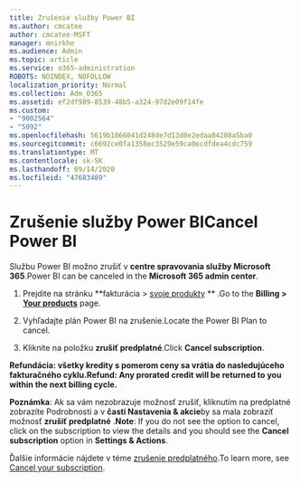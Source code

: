 ```yaml
---
title: Zrušenie služby Power BI
ms.author: cmcatee
author: cmcatee-MSFT
manager: mnirkhe
ms.audience: Admin
ms.topic: article
ms.service: o365-administration
ROBOTS: NOINDEX, NOFOLLOW
localization_priority: Normal
ms.collection: Adm_O365
ms.assetid: ef2df989-8539-48b5-a324-97d2e09f14fe
ms.custom:
- "9002564"
- "5092"
ms.openlocfilehash: 5619b1866041d248de7d13d0e2edaa84208a5ba0
ms.sourcegitcommit: c6692ce0fa1358ec3529e59ca0ecdfdea4cdc759
ms.translationtype: MT
ms.contentlocale: sk-SK
ms.lasthandoff: 09/14/2020
ms.locfileid: "47683489"
---
```

# <a name="cancel-power-bi"></a><span data-ttu-id="5fd19-102">Zrušenie služby Power BI</span><span class="sxs-lookup"><span data-stu-id="5fd19-102">Cancel Power BI</span></span>

<span data-ttu-id="5fd19-103">Službu Power BI možno zrušiť v **centre spravovania služby Microsoft 365**.</span><span class="sxs-lookup"><span data-stu-id="5fd19-103">Power BI can be canceled in the **Microsoft 365 admin center**.</span></span>  

1. <span data-ttu-id="5fd19-104">Prejdite na stránku \*\*fakturácia > [svoje produkty](https://go.microsoft.com/fwlink/p/?linkid=842054) \*\* .</span><span class="sxs-lookup"><span data-stu-id="5fd19-104">Go to the **Billing > [Your products](https://go.microsoft.com/fwlink/p/?linkid=842054)** page.</span></span>

2. <span data-ttu-id="5fd19-105">Vyhľadajte plán Power BI na zrušenie.</span><span class="sxs-lookup"><span data-stu-id="5fd19-105">Locate the Power BI Plan to cancel.</span></span>

3. <span data-ttu-id="5fd19-106">Kliknite na položku **zrušiť predplatné**.</span><span class="sxs-lookup"><span data-stu-id="5fd19-106">Click **Cancel subscription**.</span></span>

<span data-ttu-id="5fd19-107">**Refundácia: všetky kredity s pomerom ceny sa vrátia do nasledujúceho fakturačného cyklu.**</span><span class="sxs-lookup"><span data-stu-id="5fd19-107">**Refund: Any prorated credit will be returned to you within the next billing cycle.**</span></span>

<span data-ttu-id="5fd19-108">**Poznámka**: Ak sa vám nezobrazuje možnosť zrušiť, kliknutím na predplatné zobrazíte Podrobnosti a v **časti Nastavenia & akcie**by sa mala zobraziť možnosť **zrušiť predplatné** .</span><span class="sxs-lookup"><span data-stu-id="5fd19-108">**Note**: If you do not see the option to cancel, click on the subscription to view the details and you should see the **Cancel subscription** option in **Settings & Actions**.</span></span>

<span data-ttu-id="5fd19-109">Ďalšie informácie nájdete v téme [zrušenie predplatného](https://docs.microsoft.com/microsoft-365/commerce/subscriptions/cancel-your-subscription).</span><span class="sxs-lookup"><span data-stu-id="5fd19-109">To learn more, see [Cancel your subscription](https://docs.microsoft.com/microsoft-365/commerce/subscriptions/cancel-your-subscription).</span></span>
